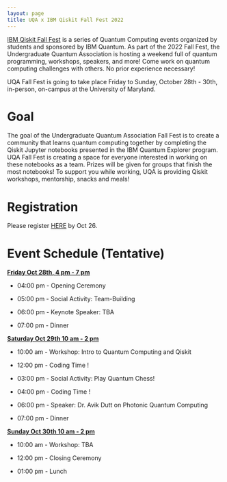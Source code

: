```yaml
---
layout: page
title: UQA x IBM Qiskit Fall Fest 2022
---
```


[IBM Qiskit Fall Fest](https://qiskit.org/events/fall-fest/) is a series of Quantum Computing events organized by students and sponsored by IBM Quantum. As part of the 2022 Fall Fest, the Undergraduate Quantum Association is hosting a weekend full of quantum programming, workshops, speakers, and more! Come work on quantum computing challenges with others. No prior experience necessary! 

UQA Fall Fest is going to take place Friday to Sunday, October 28th - 30th, in-person, on-campus at the University of Maryland.

# Goal
The goal of the Undergraduate Quantum Association Fall Fest is to create a community that learns quantum computing together by completing the Qiskit Jupyter notebooks presented in the IBM Quantum Explorer program. UQA Fall Fest is creating a space for everyone interested in working on these notebooks as a team. Prizes will be given for groups that finish the most notebooks! To support you while working, UQA is providing Qiskit workshops, mentorship, snacks and meals! 

# Registration
Please register [HERE](https://docs.google.com/forms/d/e/1FAIpQLSc5k1j8P4hTBo37xpdLzEaIZbblk6ZrReKTB4jKVtvijJBoyw/viewform) by Oct 26.

# Event Schedule (Tentative)

<ins>**Friday Oct 28th, 4 pm - 7 pm**</ins>

- 04:00 pm - Opening Ceremony

- 05:00 pm - Social Activity: Team-Building

- 06:00 pm - Keynote Speaker: TBA

- 07:00 pm - Dinner

<ins>**Saturday Oct 29th 10 am - 2 pm**<ins>

- 10:00 am - Workshop: Intro to Quantum Computing and Qiskit

- 12:00 pm - Coding Time !

- 03:00 pm - Social Activity: Play Quantum Chess!

- 04:00 pm - Coding Time !

- 06:00 pm - Speaker: Dr. Avik Dutt on Photonic Quantum Computing

- 07:00 pm - Dinner

<ins>**Sunday Oct 30th 10 am - 2 pm**<ins>

- 10:00 am - Workshop: TBA

- 12:00 pm - Closing Ceremony

- 01:00 pm - Lunch 
